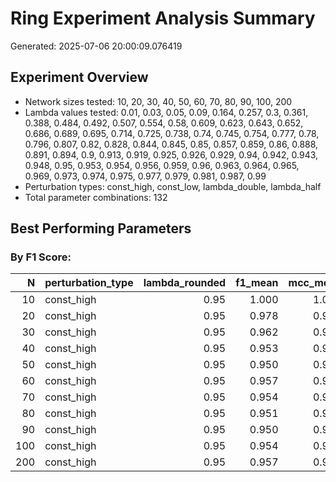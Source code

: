 # Ring Experiment Analysis Summary

Generated: 2025-07-06 20:00:09.076419

## Experiment Overview

- Network sizes tested: 10, 20, 30, 40, 50, 60, 70, 80, 90, 100, 200
- Lambda values tested: 0.01, 0.03, 0.05, 0.09, 0.164, 0.257, 0.3, 0.361, 0.388, 0.484, 0.492, 0.507, 0.554, 0.58, 0.609, 0.623, 0.643, 0.652, 0.686, 0.689, 0.695, 0.714, 0.725, 0.738, 0.74, 0.745, 0.754, 0.777, 0.78, 0.796, 0.807, 0.82, 0.828, 0.844, 0.845, 0.85, 0.857, 0.859, 0.86, 0.888, 0.891, 0.894, 0.9, 0.913, 0.919, 0.925, 0.926, 0.929, 0.94, 0.942, 0.943, 0.948, 0.95, 0.953, 0.954, 0.956, 0.959, 0.96, 0.963, 0.964, 0.965, 0.969, 0.973, 0.974, 0.975, 0.977, 0.979, 0.981, 0.987, 0.99
- Perturbation types: const_high, const_low, lambda_double, lambda_half
- Total parameter combinations: 132

## Best Performing Parameters

### By F1 Score:

|   N|perturbation_type | lambda_rounded| f1_mean| mcc_mean| recall_mean| precision_mean|
|---:|:-----------------|--------------:|-------:|--------:|-----------:|--------------:|
|  10|const_high        |           0.95|   1.000|    1.000|       1.000|          1.000|
|  20|const_high        |           0.95|   0.978|    0.973|       0.958|          0.999|
|  30|const_high        |           0.95|   0.962|    0.957|       0.927|          1.000|
|  40|const_high        |           0.95|   0.953|    0.950|       0.911|          1.000|
|  50|const_high        |           0.95|   0.950|    0.947|       0.905|          1.000|
|  60|const_high        |           0.95|   0.957|    0.955|       0.918|          1.000|
|  70|const_high        |           0.95|   0.954|    0.953|       0.912|          1.000|
|  80|const_high        |           0.95|   0.951|    0.950|       0.907|          1.000|
|  90|const_high        |           0.95|   0.950|    0.949|       0.904|          1.000|
| 100|const_high        |           0.95|   0.954|    0.952|       0.911|          1.000|
| 200|const_high        |           0.95|   0.957|    0.956|       0.917|          1.000|
